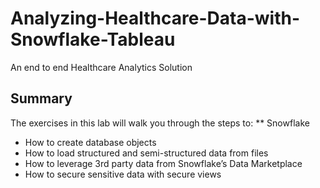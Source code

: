 # Analyzing-Healthcare-Data-with-Snowflake-Tableau
An end to end Healthcare Analytics Solution
## Summary
The exercises in this lab will walk you through the steps to:
 ** Snowflake 
 * How to create database objects
 * How to load structured and semi-structured data from files
 * How to leverage 3rd party data from Snowflake’s Data Marketplace
 * How to secure sensitive data with secure views
